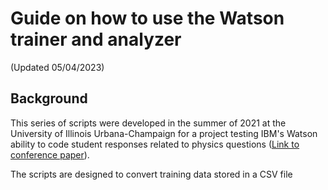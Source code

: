 # Guide on how to use the Watson trainer and analyzer

(Updated 05/04/2023)

## Background

This series of scripts were developed in the summer of 2021 at the University of Illinois Urbana-Champaign for a project testing IBM's Watson ability to code student responses related to physics questions ([Link to conference paper](https://www.per-central.org/items/perc/5582.pdf)).

The scripts are designed to convert training data stored in a CSV file 
